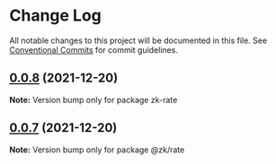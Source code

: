 # Change Log

All notable changes to this project will be documented in this file.
See [Conventional Commits](https://conventionalcommits.org) for commit guidelines.

## [0.0.8](https://github.com/palxiao/front-end-arsenal/compare/v0.0.7...v0.0.8) (2021-12-20)

**Note:** Version bump only for package zk-rate





## [0.0.7](https://github.com/palxiao/front-end-arsenal/compare/v0.0.4...v0.0.7) (2021-12-20)

**Note:** Version bump only for package @zk/rate
